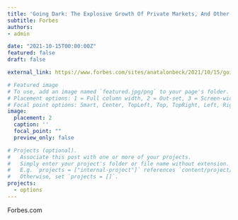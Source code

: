 ```yaml
---
title: 'Going Dark: The Explosive Growth Of Private Markets, And Other Thoughts On SEC Commissioner Lee’s Remarks'
subtitle: Forbes
authors:
- admin

date: "2021-10-15T00:00:00Z"
featured: false
draft: false

external_link: https://www.forbes.com/sites/anatalonbeck/2021/10/15/going-dark-the-explosive-growth-of-private-markets-and-other-thoughts-on-sec-commissioner-lees-remarks/?sh=3779cdc021c0

# Featured image
# To use, add an image named `featured.jpg/png` to your page's folder.
# Placement options: 1 = Full column width, 2 = Out-set, 3 = Screen-width
# Focal point options: Smart, Center, TopLeft, Top, TopRight, Left, Right, BottomLeft, Bottom, BottomRight
image:
  placement: 2
  caption: ''
  focal_point: ""
  preview_only: false

# Projects (optional).
#   Associate this post with one or more of your projects.
#   Simply enter your project's folder or file name without extension.
#   E.g. `projects = ["internal-project"]` references `content/project/deep-learning/index.md`.
#   Otherwise, set `projects = []`.
projects: 
  - options
---
```

Forbes.com

